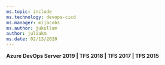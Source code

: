 ```yaml
---
ms.topic: include
ms.technology: devops-cicd
ms.manager: mijacobs
ms.author: jukullam
author: juliakm
ms.date: 02/13/2020
---
```


**Azure DevOps Server 2019 | TFS 2018 | TFS 2017 | TFS 2015**
